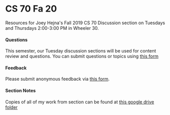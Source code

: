 # CS 70 Fa 20

Resources for Joey Hejna's Fall 2019 CS 70 Discussion section on Tuesdays and Thursdays 2:00-3:00 PM in Wheeler 30.

#### Questions
This semester, our Tuesday discussion sections will be used for content review and questions. You can submit questions or topics using [this form](https://forms.gle/LQcvN8bDnA796QTaA)

#### Feedback
Please submit anonymous feedback via [this form](https://forms.gle/Dv5pHBDFj19v3u8G9).

#### Section Notes
Copies of all of my work from section can be found at [this google drive folder](https://drive.google.com/drive/folders/19GVAKAMKgqNsOvigSuH32FhGGOLoVW9Z?usp=sharing)